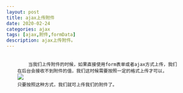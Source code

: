 ```yaml
---
layout: post
title: ajax上传附件
date: 2020-02-24
categories: ajax
tags: [ajax,附件,formData]
description: ajax上传附件。
---
```


<pre>
    <code>
        当我们上传附件的时候，如果直接使用form表单或者ajax方式上传，我们
    在后台会接收不到附件的值，我们这时候需要按照一定的格式上传才可以，
    <img src="./../../../../../img/formData.jpg" />
    只要按照这种方式，我们就可上传我们的附件了。
    </code>
</pre>

